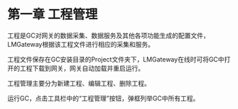 # 第一章 工程管理

工程是GC对网关的数据采集、数据服务及其他各项功能生成的配置文件，LMGateway根据该工程文件进行相应的采集和服务。

工程文件保存在GC安装目录的Project文件夹下，LMGateway在线时可将GC中打开的工程下载到网关，网关自动加载并重启运行。

工程管理主要分为新建工程、编辑工程、删除工程。

运行GC，点击工具栏中的“工程管理”按钮，弹框列举GC中所有工程。

